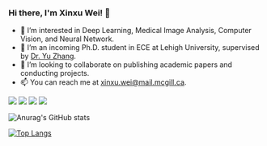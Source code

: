 ### Hi there, I'm Xinxu Wei! 👋

- 🔭 I’m interested in Deep Learning, Medical Image Analysis, Computer Vision, and Neural Network.
- 🌱 I’m an incoming Ph.D. student in ECE at Lehigh University, supervised by [Dr. Yu Zhang](https://wordpress.lehigh.edu/yuzi20/).
- 👯 I’m looking to collaborate on publishing academic papers and conducting projects.
- 📫 You can reach me at [xinxu.wei@mail.mcgill.ca](xinxu.wei@mail.mcgill.ca).


<a href="https://scholar.google.com/citations?user=ibbcH1QAAAAJ&hl=EN&oi=ao"><img src="https://img.shields.io/badge/Google%20Scholar-4285F4?style=for-the-badge&logo=google-scholar&logoColor=white"></a> 
<a href="https://weixinxu666.github.io/"><img src="https://img.shields.io/badge/Home%20Page-0077B5?style=for-the-badge&logo=homepage&logoColor=white"></a> 
<a href="https://weixinxu666.github.io/files/XinxuWei_CV.pdf/"><img src="https://img.shields.io/badge/Curriculum%20Vitae-0077B5?style=for-the-badge&logo=cv&logoColor=white"></a> 
<a href="https://www.linkedin.com/in/xinxu-wei-425442239/"><img src="https://img.shields.io/badge/LinkedIn-0077B5?style=for-the-badge&logo=linkedin&logoColor=white"></a> 


<!-- <img src="https://img.shields.io/badge/Python-3776AB?style=for-the-badge&logo=python&logoColor=white"> <img src="https://img.shields.io/badge/C-00599C?style=for-the-badge&logo=c&logoColor=white"> <img src="https://img.shields.io/badge/C%2B%2B-00599C?style=for-the-badge&logo=c%2B%2B&logoColor=white"> <img src="https://img.shields.io/badge/TensorFlow-FF6F00?style=for-the-badge&logo=TensorFlow&logoColor=white"> <img src="https://img.shields.io/badge/PyTorch-EE4C2C?style=for-the-badge&logo=PyTorch&logoColor=white"> <img src="https://img.shields.io/badge/Keras-D00000?style=for-the-badge&logo=Keras&logoColor=white"> <img src="https://img.shields.io/badge/Numpy-777BB4?style=for-the-badge&logo=numpy&logoColor=white"> <img src="https://img.shields.io/badge/OpenCV-777BB4?style=for-the-badge&logo=opencv&logoColor=white"> <img src="https://img.shields.io/badge/scikit_learn-F7931E?style=for-the-badge&logo=scikit-learn&logoColor=white"> -->

![Anurag's GitHub stats](https://github-readme-stats.vercel.app/api?username=weixinxu666&show_icons=true&theme=while)

[![Top Langs](https://github-readme-stats.vercel.app/api/top-langs/?username=weixinxu666&layout=compact)](https://github.com/anuraghazra/github-readme-stats)
